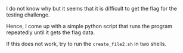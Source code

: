 I do not know why but it seems that it is difficult to get the flag for the testing challenge.

Hence, I come up with a simple python script that runs the program repeatedly until it gets the flag data.

If this does not work, try to run the `create_file2.sh` in two shells.
